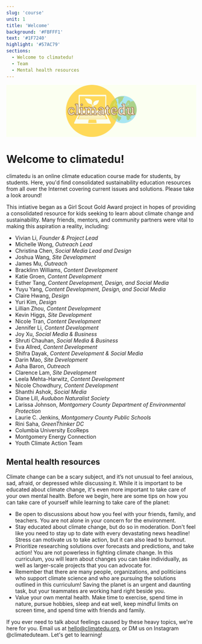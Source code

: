 ```yaml
---
slug: 'course'
unit: 1
title: 'Welcome'
background: '#FBFFF1'
text: '#1F7240'
highlight: '#57AC79'
sections:
  - Welcome to climatedu!
  - Team
  - Mental health resources
---
```


![climatedu logo](./images/climatedu-header.png)

# Welcome to climatedu!

climatedu is an online climate education course made for students, by students. Here, you'd find consolidated sustainability education resources from all over the Internet covering current issues and solutions. Please take a look around!

This intiative began as a Girl Scout Gold Award project in hopes of providing a consolidated resource for kids seeking to learn about climate change and sustainability. Many friends, mentors, and community partners were vital to making this aspiration a reality, including:

- Vivian Li, _Founder & Project Lead_
- Michelle Wong, _Outreach Lead_
- Christina Chen, _Social Media Lead and Design_
- Joshua Wang, _Site Development_
- James Mu, _Outreach_
- Bracklinn Williams, _Content Development_
- Katie Groen, _Content Development_
- Esther Tang, _Content Development, Design, and Social Media_
- Yuyu Yang, _Content Development, Design, and Social Media_
- Claire Hwang, _Design_
- Yuri Kim, _Design_
- Lillian Zhou, _Content Development_
- Kevin Higgs, _Site Development_
- Nicole Tran, _Content Development_
- Jennifer Li, _Content Development_
- Joy Xu, _Social Media & Business_
- Shruti Chauhan, _Social Media & Business_
- Eva Allred, _Content Development_
- Shifra Dayak, _Content Development & Social Media_
- Darin Mao, _Site Development_
- Asha Baron, _Outreach_
- Clarence Lam, _Site Development_
- Leela Mehta-Harwitz, _Content Development_
- Nicole Chowdhury, _Content Development_
- Shanthi Ashok, _Social Media_
- Diane Lill, _Audubon Naturalist Society_
- Larissa Johnson, _Montgomery County Department of Environmental Protection_
- Laurie C. Jenkins, _Montgomery County Public Schools_
- Rini Saha, _GreenThinker DC_
- Columbia University EcoReps
- Montgomery Energy Connection
- Youth Climate Action Team

## Mental health resources

Climate change can be a scary subject, and it’s not unusual to feel anxious, sad, afraid, or depressed while discussing it. While it is important to be educated about climate change, it's even more important to take care of your own mental health. Before we begin, here are some tips on how you can take care of yourself while learning to take care of the planet:

- Be open to discussions about how you feel with your friends, family, and teachers. You are not alone in your concern for the environment.
- Stay educated about climate change, but do so in moderation. Don't feel like you need to stay up to date with every devastating news headline! Stress can motivate us to take action, but it can also lead to burnout.
- Prioritize researching solutions over forecasts and predictions, and take action! You are not powerless in fighting climate change. In this curriculum, you will learn about changes you can take individually, as well as larger-scale projects that you can advocate for.
- Remember that there are many people, organizations, and politicians who support climate science and who are pursuing the solutions outlined in this curriculum! Saving the planet is an urgent and daunting task, but your teammates are working hard right beside you.
- Value your own mental health. Make time to exercise, spend time in nature, pursue hobbies, sleep and eat well, keep mindful limits on screen time, and spend time with friends and family.

If you ever need to talk about feelings caused by these heavy topics, we're here for you. Email us at [hello@climatedu.org](mailto:hello@climatedu.org), or DM us on Instagram @climateduteam. Let's get to learning!
